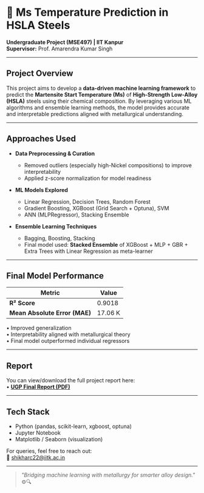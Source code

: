 # 🔬 Ms Temperature Prediction in HSLA Steels

**Undergraduate Project (MSE497) | IIT Kanpur**  
**Supervisor:** Prof. Amarendra Kumar Singh

---

## Project Overview

This project aims to develop a **data-driven machine learning framework** to predict the **Martensite Start Temperature (Ms)** of **High-Strength Low-Alloy (HSLA)** steels using their chemical composition. By leveraging various ML algorithms and ensemble learning methods, the model provides accurate and interpretable predictions aligned with metallurgical understanding.

---

## Approaches Used

- **Data Preprocessing & Curation**  
  - Removed outliers (especially high-Nickel compositions) to improve interpretability  
  - Applied z-score normalization for model readiness

- **ML Models Explored**  
  - Linear Regression, Decision Trees, Random Forest  
  - Gradient Boosting, XGBoost (Grid Search + Optuna), SVM  
  - ANN (MLPRegressor), Stacking Ensemble

- **Ensemble Learning Techniques**  
  - Bagging, Boosting, Stacking  
  - Final model used: **Stacked Ensemble** of XGBoost + MLP + GBR + Extra Trees with Linear Regression as meta-learner

---

## Final Model Performance

| Metric | Value |
|--------|-------|
| **R² Score** | 0.9018 |
| **Mean Absolute Error (MAE)** | 17.06 K |

• Improved generalization  
• Interpretability aligned with metallurgical theory  
• Final model outperformed individual regressors

---

## Report

You can view/download the full project report here:  
• [**UGP Final Report (PDF)**](./UGP.pdf)

---

## Tech Stack

- Python (pandas, scikit-learn, xgboost, optuna)
- Jupyter Notebook
- Matplotlib / Seaborn (visualization)

For queries, feel free to reach out:  
📧 shikharc22@iitk.ac.in  

---

> _"Bridging machine learning with metallurgy for smarter alloy design."_ ⚙️🔍
